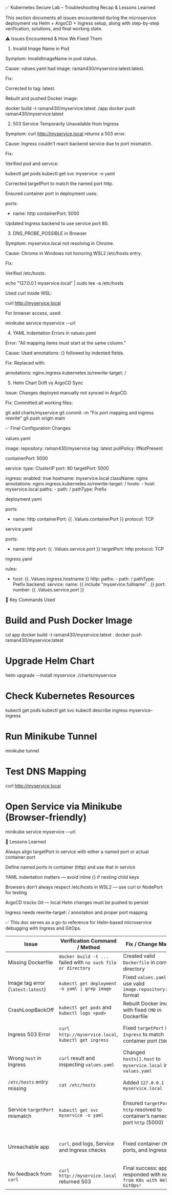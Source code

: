 ✅ Kubernetes Secure Lab – Troubleshooting Recap & Lessons Learned

This section documents all issues encountered during the microservice deployment via Helm + ArgoCD + Ingress setup, along with step-by-step verification, solutions, and final working state.

⚠️ Issues Encountered & How We Fixed Them

1. Invalid Image Name in Pod

Symptom: InvalidImageName in pod status.

Cause: values.yaml had image: raman430/myservice:latest:latest.

Fix:

Corrected to tag: latest.

Rebuilt and pushed Docker image:

docker build -t raman430/myservice:latest ./app
docker push raman430/myservice:latest

2. 503 Service Temporarily Unavailable from Ingress

Symptom: curl http://myservice.local returns a 503 error.

Cause: Ingress couldn’t reach backend service due to port mismatch.

Fix:

Verified pod and service:

kubectl get pods
kubectl get svc myservice -o yaml

Corrected targetPort to match the named port http.

Ensured container port in deployment uses:

ports:
  - name: http
    containerPort: 5000

Updated Ingress backend to use service port 80.

3. DNS_PROBE_POSSIBLE in Browser

Symptom: myservice.local not resolving in Chrome.

Cause: Chrome in Windows not honoring WSL2 /etc/hosts entry.

Fix:

Verified /etc/hosts:

echo "127.0.0.1 myservice.local" | sudo tee -a /etc/hosts

Used curl inside WSL:

curl http://myservice.local

For browser access, used:

minikube service myservice --url

4. YAML Indentation Errors in values.yaml

Error: "All mapping items must start at the same column."

Cause: Used annotations: {} followed by indented fields.

Fix: Replaced with:

annotations:
  nginx.ingress.kubernetes.io/rewrite-target: /

5. Helm Chart Drift vs ArgoCD Sync

Issue: Changes deployed manually not synced in ArgoCD.

Fix: Committed all working files:

git add charts/myservice
git commit -m "Fix port mapping and ingress rewrite"
git push origin main

✅ Final Configuration Changes

values.yaml

image:
  repository: raman430/myservice
  tag: latest
  pullPolicy: IfNotPresent

containerPort: 5000

service:
  type: ClusterIP
  port: 80
  targetPort: 5000

ingress:
  enabled: true
  hostname: myservice.local
  className: nginx
  annotations:
    nginx.ingress.kubernetes.io/rewrite-target: /
  hosts:
    - host: myservice.local
      paths:
        - path: /
          pathType: Prefix

deployment.yaml

ports:
  - name: http
    containerPort: {{ .Values.containerPort }}
    protocol: TCP

service.yaml

ports:
  - name: http
    port: {{ .Values.service.port }}
    targetPort: http
    protocol: TCP

ingress.yaml

rules:
  - host: {{ .Values.ingress.hostname }}
    http:
      paths:
        - path: /
          pathType: Prefix
          backend:
            service:
              name: {{ include "myservice.fullname" . }}
              port:
                number: {{ .Values.service.port }}

🧪 Key Commands Used

# Build and Push Docker Image
cd app
docker build -t raman430/myservice:latest .
docker push raman430/myservice:latest

# Upgrade Helm Chart
helm upgrade --install myservice ./charts/myservice

# Check Kubernetes Resources
kubectl get pods
kubectl get svc
kubectl describe ingress myservice-ingress

# Run Minikube Tunnel
minikube tunnel

# Test DNS Mapping
curl http://myservice.local

# Open Service via Minikube (Browser-friendly)
minikube service myservice --url

🎯 Lessons Learned

Always align targetPort in service with either a named port or actual container port

Define named ports in container (http) and use that in service

YAML indentation matters — avoid inline {} if nesting child keys

Browsers don’t always respect /etc/hosts in WSL2 — use curl or NodePort for testing

ArgoCD tracks Git — local Helm changes must be pushed to persist

Ingress needs rewrite-target: / annotation and proper port mapping

✅ This doc serves as a go-to reference for Helm-based microservice debugging with Ingress and GitOps.


| **Issue**                         | **Verification Command / Method**                             | **Fix / Change Made**                                                       | **Lesson Learned**                                                 |
| --------------------------------- | ------------------------------------------------------------- | --------------------------------------------------------------------------- | ------------------------------------------------------------------ |
| Missing Dockerfile                | `docker build -t ...` failed with `no such file or directory` | Created valid `Dockerfile` in correct directory                             | Always verify file paths before build                              |
| Image tag error (`latest:latest`) | `kubectl get deployment -o yaml \| grep image`                | Fixed `values.yaml` to use valid `image.repository:tag` format              | Avoid accidental double-tagging (`:latest:latest`)                 |
| CrashLoopBackOff                  | `kubectl get pods` and `kubectl logs <pod>`                   | Rebuilt Docker image with fixed `CMD` in Dockerfile                         | Validate app startup locally before pushing                        |
| Ingress 503 Error                 | `curl http://myservice.local`, `kubectl get ingress`          | Fixed `targetPort` in `Ingress` to match container port (`5000`)            | Ingress must forward to correct backend port                       |
| Wrong `host` in Ingress           | `curl` result and inspecting `values.yaml`                    | Changed `hosts[].host` to `myservice.local` in `values.yaml`                | Ingress host must match entry in `/etc/hosts`                      |
| `/etc/hosts` entry missing        | `cat /etc/hosts`                                              | Added `127.0.0.1 myservice.local`                                           | Required for local DNS-style routing                               |
| Service `targetPort` mismatch     | `kubectl get svc myservice -o yaml`                           | Ensured `targetPort: http` resolved to container’s named port `http` (5000) | Align `port.name` and `targetPort` naming in Service and container |
| Unreachable app                   | `curl`, pod logs, Service and Ingress checks                  | Fixed container `CMD`, ports, and Ingress                                   | Each layer (Pod → Service → Ingress) must be verified step-by-step |
| No feedback from `curl`           | `curl http://myservice.local` returned 503                    | Final success: app responded with `Hello from K8s with Helm & GitOps!`      | End-to-end check validates all config layers                       |
